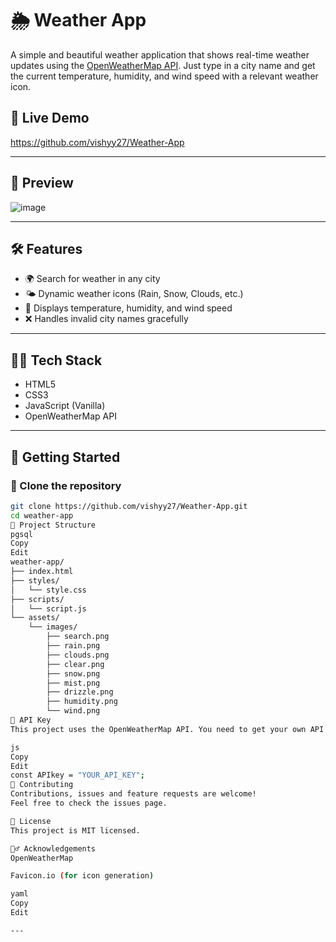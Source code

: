 # 🌦️ Weather App

A simple and beautiful weather application that shows real-time weather updates using the [OpenWeatherMap API](https://openweathermap.org/). Just type in a city name and get the current temperature, humidity, and wind speed with a relevant weather icon.

## 🔗 Live Demo

https://github.com/vishyy27/Weather-App

---

## 📸 Preview
![image](https://github.com/user-attachments/assets/59df54fe-663c-420b-a7e4-e1fc18b1d847)


---

## 🛠 Features

- 🌍 Search for weather in any city
- 🌤 Dynamic weather icons (Rain, Snow, Clouds, etc.)
- 💨 Displays temperature, humidity, and wind speed
- ❌ Handles invalid city names gracefully

---

## 🧑‍💻 Tech Stack

- HTML5
- CSS3
- JavaScript (Vanilla)
- OpenWeatherMap API

---

## 🚀 Getting Started

### 📁 Clone the repository
```bash
git clone https://github.com/vishyy27/Weather-App.git
cd weather-app
📂 Project Structure
pgsql
Copy
Edit
weather-app/
├── index.html
├── styles/
│   └── style.css
├── scripts/
│   └── script.js
└── assets/
    └── images/
        ├── search.png
        ├── rain.png
        ├── clouds.png
        ├── clear.png
        ├── snow.png
        ├── mist.png
        ├── drizzle.png
        ├── humidity.png
        └── wind.png
🔑 API Key
This project uses the OpenWeatherMap API. You need to get your own API key and replace it in script.js.

js
Copy
Edit
const APIkey = "YOUR_API_KEY";
🤝 Contributing
Contributions, issues and feature requests are welcome!
Feel free to check the issues page.

📄 License
This project is MIT licensed.

🙋‍♂️ Acknowledgements
OpenWeatherMap

Favicon.io (for icon generation)

yaml
Copy
Edit

---








